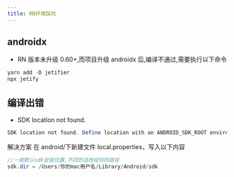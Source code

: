 ```yaml
---
title: RN环境踩坑
---
```


## androidx

- RN 版本未升级 0.60+,而项目升级 androidx 后,编译不通过,需要执行以下命令

```js
yarn add -D jetifier
npx jetify
```

## 编译出错

- SDK location not found.

```java
SDK location not found. Define location with an ANDROID_SDK_ROOT environment variable or by setting the sdk.dir path in your project's local properties file at '/app/react-native-app-master/android/local.properties'
```

解决方案
在 android/下新建文件 local.properties，写入以下内容

```java
//一般默认sdk安装位置,不同的话改成你的路径
sdk.dir = /Users/你的mac用户名/Library/Android/sdk
```
